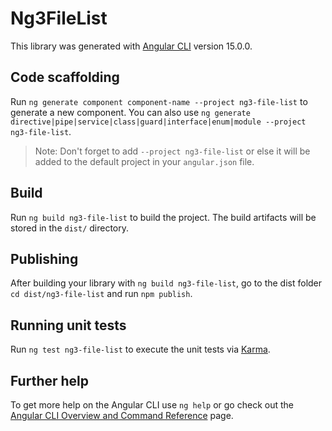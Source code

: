# Ng3FileList

This library was generated with [Angular CLI](https://github.com/angular/angular-cli) version 15.0.0.

## Code scaffolding

Run `ng generate component component-name --project ng3-file-list` to generate a new component. You can also use `ng generate directive|pipe|service|class|guard|interface|enum|module --project ng3-file-list`.
> Note: Don't forget to add `--project ng3-file-list` or else it will be added to the default project in your `angular.json` file. 

## Build

Run `ng build ng3-file-list` to build the project. The build artifacts will be stored in the `dist/` directory.

## Publishing

After building your library with `ng build ng3-file-list`, go to the dist folder `cd dist/ng3-file-list` and run `npm publish`.

## Running unit tests

Run `ng test ng3-file-list` to execute the unit tests via [Karma](https://karma-runner.github.io).

## Further help

To get more help on the Angular CLI use `ng help` or go check out the [Angular CLI Overview and Command Reference](https://angular.io/cli) page.
